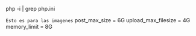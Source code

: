 php -i | grep php.ini

`Esto es para las imagenes`
post_max_size = 6G 
upload_max_filesize = 4G 
memory_limit = 8G
